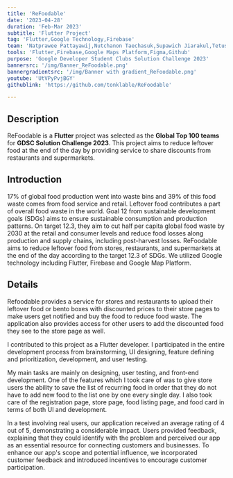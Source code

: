 ```yaml
---
title: 'ReFoodable'
date: '2023-04-28'
duration: 'Feb-Mar 2023'
subtitle: 'Flutter Project'
tag: 'Flutter,Google Technology,Firebase'
team: 'Natprawee Pattayawij,Nutchanon Taechasuk,Supawich Jiarakul,Tetus Rattanasirimaneewate'
tools: 'Flutter,Firebase,Google Maps Platform,Figma,Github'
purpose: 'Google Developer Student Clubs Solution Challenge 2023'
bannersrc: '/img/Banner_ReFoodable.png'
bannergradientsrc: '/img/Banner with gradient_ReFoodable.png'
youtube: 'UtVPyPvjBGY'
githublink: 'https://github.com/tonklable/ReFoodable'

---
```


## Description
ReFoodable is a **Flutter** project was selected as the **Global Top 100 teams** for **GDSC Solution Challenge 2023**. This project aims to reduce leftover food at the end of the day by providing service to share discounts from restaurants and supermarkets.

## Introduction
17% of global food production went into waste bins and 39% of this food waste comes from food service and retail. Leftover food contributes a part of overall food waste in the world. Goal 12 from sustainable development goals (SDGs) aims to ensure sustainable consumption and production patterns. On target 12.3, they aim to cut half per capita global food waste by 2030 at the retail and consumer levels and reduce food losses along production and supply chains, including post-harvest losses. ReFoodable aims to reduce leftover food from stores, restaurants, and supermarkets at the end of the day according to the target 12.3 of SDGs. We utilized Google technology including Flutter, Firebase and Google Map Platform.

## Details
Refoodable provides a service for stores and restaurants to upload their leftover food or bento boxes with discounted prices to their store pages to make users get notified and buy the food to reduce food waste. The application also provides access for other users to add the discounted food they see to the store page as well.

I contributed to this project as a Flutter developer. I participated in the entire development process from brainstorming, UI designing, feature defining and prioritization, development, and user testing.

My main tasks are mainly on designing, user testing, and front-end development. One of the features which I took care of was to give store users the ability to save the list of recurring food in order that they do not have to add new food to the list one by one every single day. I also took care of the registration page, store page, food listing page, and food card in terms of both UI and development.

In a test involving real users, our application received an average rating of 4 out of 5, demonstrating a considerable impact. Users provided feedback, explaining that they could identify with the problem and perceived our app as an essential resource for connecting customers and businesses. To enhance our app's scope and potential influence, we incorporated customer feedback and introduced incentives to encourage customer participation.